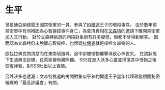 <!-- TITLE: 沃多 -->

# 生平
曾是迪亞納德雷王國禁衛軍的一員。參與了[約爾達](/角色/約爾達)王子的暗殺事件。
由於數年前禁衛軍中有同袍因為心智操控事件身亡，為查清真相在[文森特](/角色/文森特)的邀請下離開禁衛軍加入其行動。
對於文森特挑選的刺殺對象抱有許多疑惑，但都不曾得到解答。
因而認為文森特仍未脫離心智操控，也懷疑[拉佛克](/角色/拉佛克)就是操控文森特的人。

欲找拉佛克問清楚而在東南境搜尋，途中卻被怪物襲擊導致心神喪失。
在該狀態下生活無法自理，在萊斯被母親照顧。
SSS在進入沃多心靈並掃蕩其中怪物之後恢復神智，對SSS吐出以上實情。

另外沃多也透漏：文森特挑選的拷問對象似乎和約爾達王子當年代理政務期間秘密組織的「最高評議會」有關。